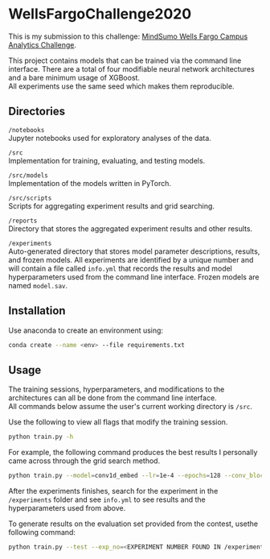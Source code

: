 # WellsFargoChallenge2020
This is my submission to this challenge: [MindSumo Wells Fargo Campus Analytics Challenge](https://www.mindsumo.com/contests/campus-analytics-challenge-2020).  

This project contains models that can be trained via the command line interface.
There are a total of four modifiable neural network architectures and a bare minimum usage of XGBoost.  
All experiments use the same seed which makes them reproducible.

## Directories
`/notebooks`  
Jupyter notebooks used for exploratory analyses of the data.

`/src`  
Implementation for training, evaluating, and testing models.

`/src/models`  
Implementation of the models written in PyTorch.

`/src/scripts`  
Scripts for aggregating experiment results and grid searching.

`/reports`  
Directory that stores the aggregated experiment results and other results.

`/experiments`  
Auto-generated directory that stores model parameter descriptions, results, and frozen models. All experiments are identified by a unique number and will contain a file called `info.yml` that records the results and model hyperparameters used from the command line interface.
Frozen models are named `model.sav`.

## Installation
Use anaconda to create an environment using:

```bash
conda create --name <env> --file requirements.txt
```

## Usage

The training sessions, hyperparameters, and modifications to the architectures can all be done from the command line interface.  
All commands below assume the user's current working directory is `/src`.

Use the following to view all flags that modify the training session.
```bash
python train.py -h
```

For example, the following command produces the best results I personally came across through the grid search method.
```bash
python train.py --model=conv1d_embed --lr=1e-4 --epochs=128 --conv_blocks=1 --filters=128 --hidden_layer=3 --hidden_units=64 --kernel_size=2
```
After the experiments finishes, search for the experiment in the `/experiments` folder and see `info.yml` to see results and the hyperparameters used from above.

To generate results on the evaluation set provided from the contest, usethe following command:
```bash
python train.py --test --exp_no=<EXPERIMENT NUMBER FOUND IN /experiments>
```
